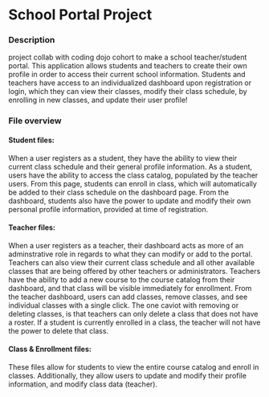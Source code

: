 # School Portal Project
<h3>Description</h3>
project collab with coding dojo cohort to make a school teacher/student portal. This application allows students and teachers to create their own profile in order to access their current school information. Students and teachers have access to an individualized dashboard upon registration or login, which they can view their classes, modify their class schedule, by enrolling in new classes, and update their user profile!
<h3>File overview</h3>
<h4>Student files:</h4>
When a user registers as a student, they have the ability to view their current class schedule and their general profile information. As a student, users have the ability to access the class catalog, populated by the teacher users. From this page, students can enroll in class, which will automatically be added to their class schedule on the dashboard page. From the dashboard, students also have the power to update and modify their own personal profile information, provided at time of registration.


<h4>Teacher files:</h4>
When a user registers as a teacher, their dashboard acts as more of an adminstrative role in regards to what they can modify or add to the portal. Teachers can also view their current class schedule and all other available classes that are being offered by other teachers or administrators. Teachers have the ability to add a new course to the course catalog from their dashboard, and that class will be visible immediately for enrollment. From the teacher dashboard, users can add classes, remove classes, and see individual classes with a single click. The one caviot with removing or deleting classes, is that teachers can only delete a class that does not have a roster. If a student is currently enrolled in a class, the teacher will not have the power to delete that class. 

<h4>Class & Enrollment files:</h4>
These files allow for students to view the entire course catalog and enroll in classes. Additionally, they allow users to update and modify their profile information, and modify class data (teacher). 
